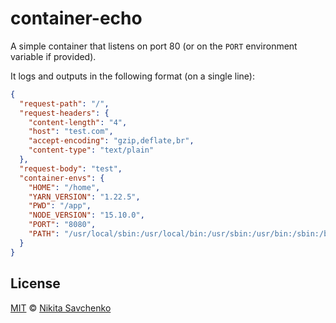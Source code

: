# container-echo

A simple container that listens on port 80 (or on the `PORT` environment variable if provided).

It logs and outputs in the following format (on a single line):

```json
{
  "request-path": "/",
  "request-headers": {
    "content-length": "4",
    "host": "test.com",
    "accept-encoding": "gzip,deflate,br",
    "content-type": "text/plain"
  },
  "request-body": "test",
  "container-envs": {
    "HOME": "/home",
    "YARN_VERSION": "1.22.5",
    "PWD": "/app",
    "NODE_VERSION": "15.10.0",
    "PORT": "8080",
    "PATH": "/usr/local/sbin:/usr/local/bin:/usr/sbin:/usr/bin:/sbin:/bin"
  }
}
```

License
-------

[MIT](license) © [Nikita Savchenko](https://nikita.tk)
